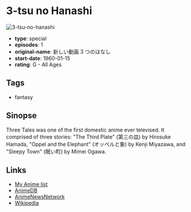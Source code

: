 # 3-tsu no Hanashi

![3-tsu-no-hanashi](https://cdn.myanimelist.net/images/anime/9/24207.jpg)

-   **type**: special
-   **episodes**: 1
-   **original-name**: 新しい動画 3 つのはなし
-   **start-date**: 1960-01-15
-   **rating**: G - All Ages

## Tags

-   fantasy

## Sinopse

Three Tales was one of the first domestic anime ever televised. It comprised of three stories: "The Third Plate" (第三の皿) by Hirosuke Hamada, "Oppel and the Elephant" (オッペルと象) by Kenji Miyazawa, and "Sleepy Town" (眠い町) by Mimei Ogawa.

## Links

-   [My Anime list](https://myanimelist.net/anime/8774/3-tsu_no_Hanashi)
-   [AnimeDB](http://anidb.info/perl-bin/animedb.pl?show=anime&aid=5486)
-   [AnimeNewsNetwork](http://www.animenewsnetwork.com/encyclopedia/anime.php?id=3273)
-   [Wikipedia](<http://en.wikipedia.org/wiki/Three_Tales_(anime)>)
